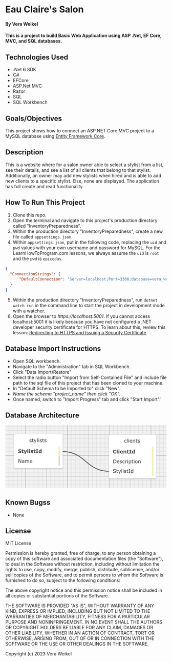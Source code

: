 #  Eau Claire's Salon

#### By Vera Weikel 

#### This is a project to build Basic Web Application using ASP .Net, EF Core, MVC, and SQL databases.

## Technologies Used

* .Net 6 SDK
* C#
* EFCore
* ASP.Net MVC
* Razor
* SQL 
* SQL Workbench

## Goals/Objectives

This project shows how to connect an ASP.NET Core MVC project to a MySQL database using [Entity Framework Core](https://learn.microsoft.com/en-us/ef/core/).

## Description

This is a website where for a salon owner able to select a stylist from a list, see their details, and see a list of all clients that belong to that stylist. Additionally, an owner may add new stylists when hired and is able to add new clients to a specific stylist. Else, none are displayed. The application has full create and read functionality.


## How To Run This Project

1. Clone this repo.
2. Open the terminal and navigate to this project's production directory called "InventoryPreparedness".
3. Within the production directory "InventoryPreparedness", create a new file called `appsettings.json`.
4. Within `appsettings.json`, put in the following code, replacing the `uid` and `pwd` values with your own username and password for MySQL. For the LearnHowToProgram.com lessons, we always assume the `uid` is `root` and the `pwd` is `epicodus`.

```json
{
  "ConnectionStrings": {
      "DefaultConnection": "Server=localhost;Port=3306;database=vera_weikel;uid=[YOUR-MYSQL-LOGIN-NAME];pwd=[YOUR-MYSQL-PASSWORD];"
  }
}
```

5. Within the production directory "InventoryPreparedness", run `dotnet watch run` in the command line to start the project in development mode with a watcher.
4. Open the browser to _https://localhost:5001_. If you cannot access localhost:5001 it is likely because you have not configured a .NET developer security certificate for HTTPS. To learn about this, review this lesson: [Redirecting to HTTPS and Issuing a Security Certificate](https://www.learnhowtoprogram.com/lessons/redirecting-to-https-and-issuing-a-security-certificate).

## Database Import Instructions

* Open SQL workbench.
* Navigate to the "Administration" tab in SQL Workbench.
* Click "Data Import/Restore"
* Select the radio button "Import from Self-Contained File" and include file path to the sql file of this project that has been cloned to your machine.
* In "Default Schema to be Imported to" click "New".
* _Name the schema "project_name" then click "OK"._
* Once named, switch to "Import Progress" tab and click "Start Import".'

## Database Architecture

![alt](HairSalon/wwwroot/img/vw_database_structure.png "vw_database_structure")
  <!-- https://ondras.zarovi.cz/sql/demo/ -->
  <!-- https://www.learnhowtoprogram.com/c-and-net/database-basics/to-do-list-animal-shelter-and-inventory-->
  <!-- ![alt text](Isolated.png "Title") -->

## Known Bugss

* None

## License

MIT License

Permission is hereby granted, free of charge, to any person obtaining a copy
of this software and associated documentation files (the "Software"), to deal
in the Software without restriction, including without limitation the rights
to use, copy, modify, merge, publish, distribute, sublicense, and/or sell
copies of the Software, and to permit persons to whom the Software is
furnished to do so, subject to the following conditions:

The above copyright notice and this permission notice shall be included in all
copies or substantial portions of the Software.

THE SOFTWARE IS PROVIDED "AS IS", WITHOUT WARRANTY OF ANY KIND, EXPRESS OR
IMPLIED, INCLUDING BUT NOT LIMITED TO THE WARRANTIES OF MERCHANTABILITY,
FITNESS FOR A PARTICULAR PURPOSE AND NONINFRINGEMENT. IN NO EVENT SHALL THE
AUTHORS OR COPYRIGHT HOLDERS BE LIABLE FOR ANY CLAIM, DAMAGES OR OTHER
LIABILITY, WHETHER IN AN ACTION OF CONTRACT, TORT OR OTHERWISE, ARISING FROM,
OUT OF OR IN CONNECTION WITH THE SOFTWARE OR THE USE OR OTHER DEALINGS IN THE
SOFTWARE.

Copyright (c) 2023 Vera Weikel 

